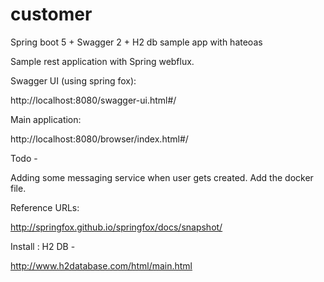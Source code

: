 # customer
Spring boot 5 + Swagger 2 + H2 db sample app with hateoas

Sample rest application with Spring webflux.

Swagger UI (using spring fox):

http://localhost:8080/swagger-ui.html#/ 


Main application:

http://localhost:8080/browser/index.html#/ 

Todo - 

Adding some messaging service when user gets created.
Add the docker file.

Reference URLs:

http://springfox.github.io/springfox/docs/snapshot/ 


Install :
H2 DB - 

http://www.h2database.com/html/main.html 
